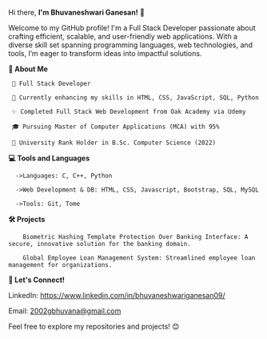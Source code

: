 Hi there, **I'm Bhuvaneshwari Ganesan!** 👋

Welcome to my GitHub profile! I'm a Full Stack Developer passionate about crafting efficient, scalable, and user-friendly web applications. 
With a diverse skill set spanning programming languages, web technologies, and tools, I’m eager to transform ideas into impactful solutions.


**🚀 About Me**

     💼 Full Stack Developer
    
     🌱 Currently enhancing my skills in HTML, CSS, JavaScript, SQL, Python
    
     ✨ Completed Full Stack Web Development from Oak Academy via Udemy
      
     🎓 Pursuing Master of Computer Applications (MCA) with 95%
    
     🏅 University Rank Holder in B.Sc. Computer Science (2022)

**💻 Tools and Languages**

      ->Languages: C, C++, Python
      
      ->Web Development & DB: HTML, CSS, Javascript, Bootstrap, SQL, MySQL
        
      ->Tools: Git, Tome

**🛠 Projects**

        Biometric Hashing Template Protection Over Banking Interface: A secure, innovative solution for the banking domain.
      
        Global Employee Loan Management System: Streamlined employee loan management for organizations.

**🤝 Let's Connect!**

LinkedIn: https://www.linkedin.com/in/bhuvaneshwariganesan09/

Email: 2002gbhuvana@gmail.com

Feel free to explore my repositories and projects! 😊

      
